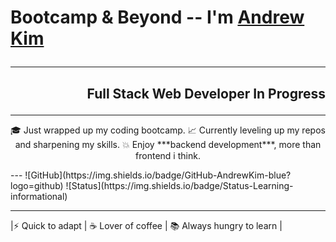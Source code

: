 # Bootcamp & Beyond -- I'm [Andrew Kim](https://github.com/)</p>
---
## <p align="right">Full Stack Web Developer In Progress</p>
---

<p align="center">🎓 Just wrapped up my coding bootcamp.   
📈 Currently leveling up my repos and sharpening my skills.  
💥 Enjoy ***backend development***, more than frontend i think.  
</p>
---
![GitHub](https://img.shields.io/badge/GitHub-AndrewKim-blue?logo=github)
![Status](https://img.shields.io/badge/Status-Learning-informational)


---

 |⚡ Quick to adapt | ☕ Lover of coffee | 📚 Always hungry to learn |


